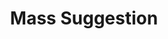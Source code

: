 ---
title: "Mass Suggestion"
permalink: /spells/mass-suggestion/
tags:
  - Spell
available_for:
  - Bard
  - Sorcerer
  - Warlock
  - Wizard
level: "6th Level"
school: "Enchantment"
range: "60 ft"
comp:
  - V
  - M
material: "a snake's tongue and either a bit of honeycomb or a drop of sweet oil."
duration: "24 hours"
attack: "WIS Save"
description: |
  You suggest a course of activity (limited to a sentence or two) and magically influence up to twelve creatures of your choice that you can see within range and that can hear and understand you. Creatures that can't be charmed are immune to this effect. The suggestion must be worded in such a manner as to make the course of action sound reasonable. Asking the creature to stab itself, throw itself onto a spear, immolate itself, or do some other obviously harmful act automatically negates the effect of the spell.

  Each target must make a wisdom saving throw. On a failed save, it pursues the course of action you described to the best of its ability. The suggested course of action can continue for the entire duration. If the suggested activity can be completed in a shorter time, the spell ends when the subject finishes what it was asked to do.

  You can also specify conditions that will trigger a special activity during the duration. For example, you might suggest that a group of soldiers give all their money to the first beggar they meet. If the condition isn't met before the spell ends, the activity isn't performed.

  If you or any of your companions damage a creature affected by this spell, the spell ends for that creature.

  **At higher levels.** When you cast this spell using a 7th-level spell slot, the duration is 10 days. When you use an 8th-level spell slot, the duration is 30 days. When you use a 9th-level spell slot, the duration is a year and a day.
excerpt: "You suggest a course of activity (limited to a sentence or two) and magically influence up to twelve creatures of your choice that you can see within range and that can hear and understand you."
source: "Basic Rules"
---